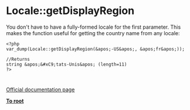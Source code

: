 # Locale::getDisplayRegion





You don&apos;t have to have a fully-formed locale for the first parameter. This makes the function useful for getting the country name from any locale:



```
<?php
var_dump(Locale::getDisplayRegion(&apos;-US&apos;, &apos;fr&apos;));

//Returns
string &apos;&#xC9;tats-Unis&apos; (length=11)
?>
```



  

#

[Official documentation page](https://www.php.net/manual/en/locale.getdisplayregion.php)

**[To root](/README.md)**